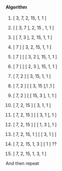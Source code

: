 #### Algorithm

1.  [ 3, 7, 2, 15, 1, 1 ]
2.  [ [ 3, 7 ], 2, 15 , 1, 1 ]
3.  [ [ 7, 3 ], 2, 15, 1, 1 ]

4.  [ 7 ] [ 3, 2, 15, 1, 1 ]
5.  [ 7 ] [ [ 3, 2 ], 15, 1, 1 ]
6.  [ 7 ] [ [ 2, 3 ], 15, 1, 1 ]

7.  [ 7, 2 ] [ 3, 15, 1, 1 ]
8.  [ 7, 2 ] [ [ 3, 15 ],1 ,1 ]
9.  [ 7, 2 ] [ [ 15, 3 ], 1, 1 ]

10. [ 7, 2, 15 ] [ 3, 1, 1 ]
11. [ 7, 2, 15 ] [ [ 3, 1 ], 1 ]
12. [ 7, 2, 15 ] [ [ 1, 3 ], 1 ]

13. [ 7, 2, 15, 1 ] [ [ 3, 1 ] ]
14. [ 7, 2, 15, 1, 3 ] [ 1 ]      ??
15. [ 7, 2, 15, 1, 3, 1 ]

And then repeat